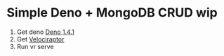 # Simple Deno + MongoDB CRUD wip

1. Get deno [Deno 1.4.1](https://github.com/denoland/deno]Deno)
2. Get [Velociraptor](https://github.com/umbopepato/velociraptor)
3. Run vr serve
